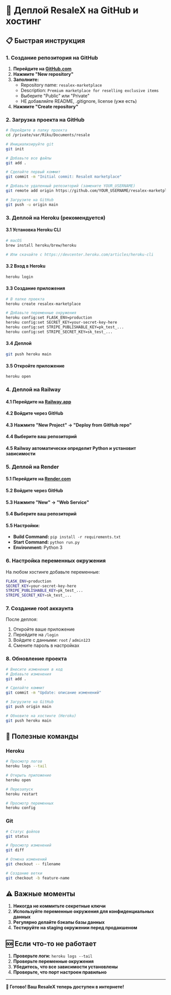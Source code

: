 
# 🚀 Деплой ResaleX на GitHub и хостинг

## 📋 Быстрая инструкция

### 1. Создание репозитория на GitHub

1. **Перейдите на [GitHub.com](https://github.com)**
2. **Нажмите "New repository"**
3. **Заполните:**
   - Repository name: `resalex-marketplace`
   - Description: `Premium marketplace for reselling exclusive items`
   - Выберите "Public" или "Private"
   - НЕ добавляйте README, .gitignore, license (уже есть)
4. **Нажмите "Create repository"**

### 2. Загрузка проекта на GitHub

```bash
# Перейдите в папку проекта
cd /private/var/Riku/Documents/resale

# Инициализируйте git
git init

# Добавьте все файлы
git add .

# Сделайте первый коммит
git commit -m "Initial commit: ResaleX marketplace"

# Добавьте удаленный репозиторий (замените YOUR_USERNAME)
git remote add origin https://github.com/YOUR_USERNAME/resalex-marketplace.git

# Загрузите на GitHub
git push -u origin main
```

### 3. Деплой на Heroku (рекомендуется)

#### 3.1 Установка Heroku CLI
```bash
# macOS
brew install heroku/brew/heroku

# Или скачайте с https://devcenter.heroku.com/articles/heroku-cli
```

#### 3.2 Вход в Heroku
```bash
heroku login
```

#### 3.3 Создание приложения
```bash
# В папке проекта
heroku create resalex-marketplace

# Добавьте переменные окружения
heroku config:set FLASK_ENV=production
heroku config:set SECRET_KEY=your-secret-key-here
heroku config:set STRIPE_PUBLISHABLE_KEY=pk_test_...
heroku config:set STRIPE_SECRET_KEY=sk_test_...
```

#### 3.4 Деплой
```bash
git push heroku main
```

#### 3.5 Откройте приложение
```bash
heroku open
```

### 4. Деплой на Railway

#### 4.1 Перейдите на [Railway.app](https://railway.app)
#### 4.2 Войдите через GitHub
#### 4.3 Нажмите "New Project" → "Deploy from GitHub repo"
#### 4.4 Выберите ваш репозиторий
#### 4.5 Railway автоматически определит Python и установит зависимости

### 5. Деплой на Render

#### 5.1 Перейдите на [Render.com](https://render.com)
#### 5.2 Войдите через GitHub
#### 5.3 Нажмите "New" → "Web Service"
#### 5.4 Выберите ваш репозиторий
#### 5.5 Настройки:
   - **Build Command:** `pip install -r requirements.txt`
   - **Start Command:** `python run.py`
   - **Environment:** Python 3

### 6. Настройка переменных окружения

На любом хостинге добавьте переменные:

```bash
FLASK_ENV=production
SECRET_KEY=your-secret-key-here
STRIPE_PUBLISHABLE_KEY=pk_test_...
STRIPE_SECRET_KEY=sk_test_...
```

### 7. Создание root аккаунта

После деплоя:
1. Откройте ваше приложение
2. Перейдите на `/login`
3. Войдите с данными: `root` / `admin123`
4. Смените пароль в настройках

### 8. Обновление проекта

```bash
# Внесите изменения в код
# Добавьте изменения
git add .

# Сделайте коммит
git commit -m "Update: описание изменений"

# Загрузите на GitHub
git push origin main

# Обновите на хостинге (Heroku)
git push heroku main
```

## 🔧 Полезные команды

### Heroku
```bash
# Просмотр логов
heroku logs --tail

# Открыть приложение
heroku open

# Перезапуск
heroku restart

# Просмотр переменных
heroku config
```

### Git
```bash
# Статус файлов
git status

# Просмотр изменений
git diff

# Отмена изменений
git checkout -- filename

# Создание ветки
git checkout -b feature-name
```

## ⚠️ Важные моменты

1. **Никогда не коммитьте секретные ключи**
2. **Используйте переменные окружения для конфиденциальных данных**
3. **Регулярно делайте бэкапы базы данных**
4. **Тестируйте на staging окружении перед продакшеном**

## 🆘 Если что-то не работает

1. **Проверьте логи:** `heroku logs --tail`
2. **Проверьте переменные окружения**
3. **Убедитесь, что все зависимости установлены**
4. **Проверьте, что порт настроен правильно**

---

**🎉 Готово! Ваш ResaleX теперь доступен в интернете!**
